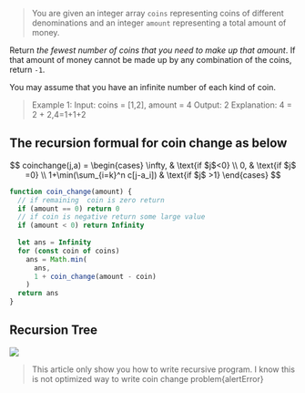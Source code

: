 
>You are given an integer array  `coins`  representing coins of different denominations and an integer  `amount`  representing a total amount of money.

Return  _the fewest number of coins that you need to make up that amount_. If that amount of money cannot be made up by any combination of the coins, return  `-1`.

You may assume that you have an infinite number of each kind of coin.

> Example 1: Input: coins = [1,2], amount = 4 Output: 2 Explanation: 4 =
> 2 + 2,4=1+1+2

## The recursion formual for coin change as below

$$
  coinchange(j,a) =
\begin{cases}
\infty,  & \text{if $j$<0} \\
0,  & \text{if $j$ =0} \\
 1+\min(\sum_{i=k}^n c[j-a_i]) & \text{if $j$ >1}
\end{cases}
$$

```javascript
function coin_change(amount) {
  // if remaining  coin is zero return
  if (amount == 0) return 0
  // if coin is negative return some large value
  if (amount < 0) return Infinity
  
  let ans = Infinity
  for (const coin of coins)
    ans = Math.min(
      ans,
      1 + coin_change(amount - coin)
    )
  return ans
}
```






## Recursion Tree

![](https://1.bp.blogspot.com/-qJf9RTk0_VQ/YLxz6UPEheI/AAAAAAAAOwE/3V0MQCcf4NkyqdmZArvcc7_0LEpjUYMIgCLcBGAsYHQ/w400-h272/coin-change.gif)

>This article only show you how to write recursive program. I know this is not optimized way to write coin change problem{alertError}
<!--stackedit_data:
eyJwcm9wZXJ0aWVzIjoiZXh0ZW5zaW9uczpcbiBcbiAga2F0ZX
g6XG4gICAgZW5hYmxlZDogdHJ1ZVxuIiwiaGlzdG9yeSI6Wy05
NDg4Nzc4NDgsLTE3NDg4OTY4MTIsMTk3NjkyNzEzOSwxMjYyNj
k3ODA1LDg1MTQxMTIzLC05MDg5OTkzMDhdfQ==
-->